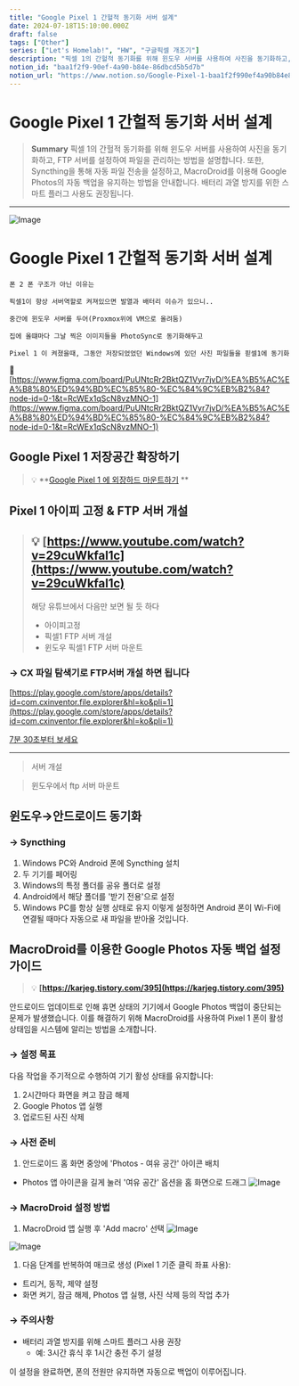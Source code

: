 ```yaml
---
title: "Google Pixel 1 간헐적 동기화 서버 설계"
date: 2024-07-18T15:10:00.000Z
draft: false
tags: ["Other"]
series: ["Let's Homelab!", "HW", "구글픽셀 개조기"]
description: "픽셀 1의 간헐적 동기화를 위해 윈도우 서버를 사용하여 사진을 동기화하고, FTP 서버를 설정하여 파일을 관리하는 방법을 설명합니다. 또한, Syncthing을 통해 자동 파일 전송을 설정하고, MacroDroid를 이용해 Google Photos의 자동 백업을 유지하는 방법을 안내합니다. 배터리 과열 방지를 위한 스마트 플러그 사용도 권장됩니다."
notion_id: "baa1f2f9-90ef-4a90-b84e-86dbcd5b5d7b"
notion_url: "https://www.notion.so/Google-Pixel-1-baa1f2f990ef4a90b84e86dbcd5b5d7b"
---
```


# Google Pixel 1 간헐적 동기화 서버 설계

> **Summary**
> 픽셀 1의 간헐적 동기화를 위해 윈도우 서버를 사용하여 사진을 동기화하고, FTP 서버를 설정하여 파일을 관리하는 방법을 설명합니다. 또한, Syncthing을 통해 자동 파일 전송을 설정하고, MacroDroid를 이용해 Google Photos의 자동 백업을 유지하는 방법을 안내합니다. 배터리 과열 방지를 위한 스마트 플러그 사용도 권장됩니다.

---

![Image](image_32e22f5d2055.webp)

# Google Pixel 1 간헐적 동기화 서버 설계

```plain text
폰 2 폰 구조가 아닌 이유는

픽셀1이 항상 서버역할로 켜져있으면 발열과 배터리 이슈가 있으니..

중간에 윈도우 서버를 두어(Proxmox위에 VM으로 올려둠) 

집에 올떄마다 그날 찍은 이미지들을 PhotoSync로 동기화해두고

Pixel 1 이 켜졌을때, 그동안 저장되었었던 Windows에 있던 사진 파일들을 핃셀1에 동기화
```

🔗 [https://www.figma.com/board/PuUNtcRr2BktQZ1Vyr7jvD/%EA%B5%AC%EA%B8%80%ED%94%BD%EC%85%80-%EC%84%9C%EB%B2%84?node-id=0-1&t=RcWEx1qScN8vzMNO-1](https://www.figma.com/board/PuUNtcRr2BktQZ1Vyr7jvD/%EA%B5%AC%EA%B8%80%ED%94%BD%EC%85%80-%EC%84%9C%EB%B2%84?node-id=0-1&t=RcWEx1qScN8vzMNO-1)

## Google Pixel 1 저장공간 확장하기

> 💡 **[Google Pixel 1 에 외장하드 마운트하기](https://www.notion.so/1a28f3aeda114b0380435ba02c83e9e1) **

## Pixel 1 아이피 고정 & FTP 서버 개설

> 💡 **[https://www.youtube.com/watch?v=29cuWkfal1c](https://www.youtube.com/watch?v=29cuWkfal1c)**
> ---
>
> 해당 유튜브에서 다음만 보면 될 듯 하다
>
> - 아이피고정
> - 픽셀1 FTP 서버 개설
> - 윈도우 픽셀1 FTP 서버 마운트
>

### → CX 파일 탐색기로 FTP서버 개설 하면 됩니다

[https://play.google.com/store/apps/details?id=com.cxinventor.file.explorer&hl=ko&pli=1](https://play.google.com/store/apps/details?id=com.cxinventor.file.explorer&hl=ko&pli=1)

[7분 30초부터 보세요](https://youtu.be/29cuWkfal1c?si=wYnLUe9kyCeKjXYH&t=456)

---

> 서버 개설

> 윈도우에서 ftp 서버 마운트

## 윈도우→안드로이드 동기화

### → Syncthing

1. Windows PC와 Android 폰에 Syncthing 설치
1. 두 기기를 페어링
1. Windows의 특정 폴더를 공유 폴더로 설정
1. Android에서 해당 폴더를 '받기 전용'으로 설정
1. Windows PC를 항상 실행 상태로 유지
이렇게 설정하면 Android 폰이 Wi-Fi에 연결될 때마다 자동으로 새 파일을 받아올 것입니다.

## MacroDroid를 이용한 Google Photos 자동 백업 설정 가이드

> 💡 **[https://karjeg.tistory.com/395](https://karjeg.tistory.com/395)**

안드로이드 업데이트로 인해 휴면 상태의 기기에서 Google Photos 백업이 중단되는 문제가 발생했습니다. 이를 해결하기 위해 MacroDroid를 사용하여 Pixel 1 폰이 활성 상태임을 시스템에 알리는 방법을 소개합니다.

### → 설정 목표

다음 작업을 주기적으로 수행하여 기기 활성 상태를 유지합니다:

1. 2시간마다 화면을 켜고 잠금 해제
1. Google Photos 앱 실행
1. 업로드된 사진 삭제
### → 사전 준비

1. 안드로이드 홈 화면 중앙에 'Photos - 여유 공간' 아이콘 배치
  - Photos 앱 아이콘을 길게 눌러 '여유 공간' 옵션을 홈 화면으로 드래그
![Image](image_6f6d4225d5ae.png)

### → MacroDroid 설정 방법

1. MacroDroid 앱 실행 후 'Add macro' 선택
![Image](image_4a88de3c18e5.png)

![Image](image_1f94ee6c9dfa.png)

1. 다음 단계를 반복하여 매크로 생성 (Pixel 1 기준 클릭 좌표 사용):
  - 트리거, 동작, 제약 설정
  - 화면 켜기, 잠금 해제, Photos 앱 실행, 사진 삭제 등의 작업 추가
### → 주의사항

- 배터리 과열 방지를 위해 스마트 플러그 사용 권장
  - 예: 3시간 휴식 후 1시간 충전 주기 설정

이 설정을 완료하면, 폰의 전원만 유지하면 자동으로 백업이 이루어집니다.

